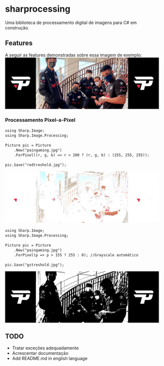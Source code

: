 # sharprocessing
Uma biblioteca de processamento digital de imagens para C# em construção.

## Features

A seguir as features demonstradas sobre essa imagem de exemplo:
![paingaming.jpg](imgs/paingaming.jpg)

### Processamento Pixel-a-Pixel

```
using Sharp.Image;
using Sharp.Image.Processing;

Picture pic = Picture
    .New("paingaming.jpg")
    .ForPixel((r, g, b) => r > 200 ? (r, g, b) : (255, 255, 255));

pic.Save("redtreshold.jpg");
```
![redtreshold.jpg](imgs/redtreshold.jpg)

```
using Sharp.Image;
using Sharp.Image.Processing;

Picture pic = Picture
    .New("paingaming.jpg")
    .ForPixel(p => p > 155 ? 255 : 0); //Grayscale automático

pic.Save("gstreshold.jpg");
```
![gstreshold.jpg](imgs/gstreshold.jpg)

## TODO

 - Tratar exceções adequadamente
 - Acrescentar documentação
 - Add README.md in english language